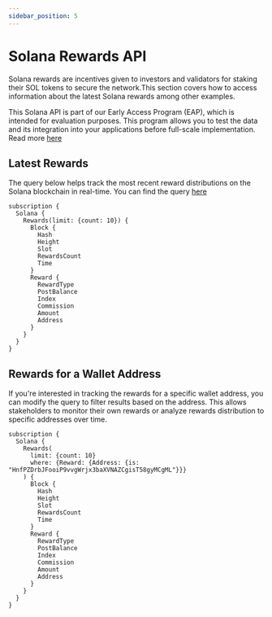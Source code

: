 ```yaml
---
sidebar_position: 5
---
```


<head>
<meta name="title" content="How to track Solana Staking Rewards using Solana Rewards API"/>
<meta name="description" content="Easy-to-use API to track Solana Rewards of an Address using Bitquery's Solana Rewards API."/>
<meta name="keywords" content="Solana Rewards api, solana rewards python api, rewards api, solana rewards scan api, rewards api docs, solana rewards crypto api, rewards blockchain api,solana network api"/>
<meta name="robots" content="index, follow"/>
<meta http-equiv="Content-Type" content="text/html; charset=utf-8"/>
<meta name="language" content="English"/>

<!-- Open Graph / Facebook -->

<meta property="og:type" content="website" />
<meta
  property="og:title"
  content="How to track Solana Staking Rewards using Solana Rewards API"
/>
<meta
  property="og:description"
  content="Easy-to-use API to track Solana Rewards of an Address using Bitquery's Solana Rewards API."
/>

<!-- Twitter -->

<meta property="twitter:card" content="summary_large_image" />
<meta property="twitter:title" content="How to track Solana Staking Rewards using Solana Rewards API" />
<meta property="twitter:description" content="Easy-to-use API to track Solana Rewards of an Address using Bitquery's Solana Rewards API." />
</head>

# Solana Rewards API

Solana rewards are incentives given to investors and validators for staking their SOL tokens to secure the network.This section covers how to access information about the latest Solana rewards among other examples.

This Solana API is part of our Early Access Program (EAP), which is intended for evaluation purposes.
This program allows you to test the data and its integration into your applications before full-scale implementation. Read more [here](https://docs.bitquery.io/docs/graphql/dataset/EAP/)

## Latest Rewards

The query below helps track the most recent reward distributions on the Solana blockchain in real-time.
You can find the query [here](https://ide.bitquery.io/Latest-Solana-Rewards)

```
subscription {
  Solana {
    Rewards(limit: {count: 10}) {
      Block {
        Hash
        Height
        Slot
        RewardsCount
        Time
      }
      Reward {
        RewardType
        PostBalance
        Index
        Commission
        Amount
        Address
      }
    }
  }
}

```

## Rewards for a Wallet Address

If you're interested in tracking the rewards for a specific wallet address, you can modify the query to filter results based on the address. This allows stakeholders to monitor their own rewards or analyze rewards distribution to specific addresses over time.

```
subscription {
  Solana {
    Rewards(
      limit: {count: 10}
      where: {Reward: {Address: {is: "HnfPZDrbJFooiP9vvgWrjx3baXVNAZCgisT58gyMCgML"}}}
    ) {
      Block {
        Hash
        Height
        Slot
        RewardsCount
        Time
      }
      Reward {
        RewardType
        PostBalance
        Index
        Commission
        Amount
        Address
      }
    }
  }
}

```

